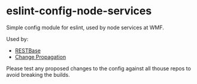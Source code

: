 # eslint-config-node-services
Simple config module for eslint, used by node services at WMF.

Used by:
 - [RESTBase](https://github.com/wikimedia/restbase)
 - [Change Propagation](https://github.com/wikimedia/change-propagation)
 
Please test any proposed changes to the config against all thouse repos to avoid breaking the builds.
